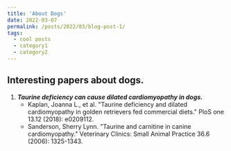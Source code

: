 ```yaml
---
title: 'About Dogs'
date: 2022-03-07
permalink: /posts/2022/03/blog-post-1/
tags:
  - cool posts
  - category1
  - category2
---
```


## Interesting papers about dogs.

1. ***Taurine deficiency can cause dilated cardiomyopathy in dogs.***
   * Kaplan, Joanna L., et al. "Taurine deficiency and dilated cardiomyopathy in golden retrievers fed commercial diets." PloS one 13.12 (2018): e0209112.
   * Sanderson, Sherry Lynn. "Taurine and carnitine in canine cardiomyopathy." Veterinary Clinics: Small Animal Practice 36.6 (2006): 1325-1343.
